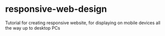 # responsive-web-design

Tutorial for creating responsive website, for displaying on mobile devices all the way up to desktop PCs
